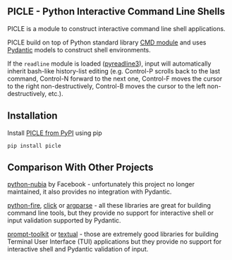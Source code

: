 ## PICLE - Python Interactive Command Line Shells

PICLE is a module to construct interactive command line shell
applications.

PICLE build on top of Python standard library
[CMD module](https://docs.python.org/3/library/cmd.html) and
uses [Pydantic](https://docs.pydantic.dev/latest/) models to
construct shell environments.

If the ``readline`` module is loaded
([pyreadline3](https://pypi.org/project/pyreadline3/)), input will
automatically inherit bash-like history-list editing (e.g.
Control-P scrolls back to the last command, Control-N forward
to the next one, Control-F moves the cursor to the right
non-destructively, Control-B moves the cursor to the left
non-destructively, etc.).

## Installation

Install [PICLE from PyPI](https://pypi.org/project/picle/) using pip

```
pip install picle
```

## Comparison With Other Projects

[python-nubia](https://github.com/facebookarchive/python-nubia) by
Facebook - unfortunately this project no longer maintained, it also
provides no integration with Pydantic.

[python-fire](https://github.com/google/python-fire),
[click](https://github.com/pallets/click) or
[argparse](https://docs.python.org/3/library/argparse.html) -
all these libraries are great for building command line tools,
but they provide no support for interactive shell or input
validation supported by Pydantic.

[prompt-toolkit](https://github.com/prompt-toolkit/python-prompt-toolkit)
or [textual](https://github.com/Textualize/textual) - those are extremely
good libraries for building Terminal User Interface (TUI) applications but
they provide no support for interactive shell and Pydantic validation of
input.

